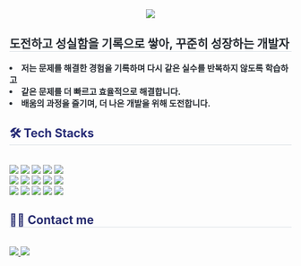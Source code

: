<div align= "center">
    <img src="https://capsule-render.vercel.app/api?type=waving&color=0:dfff99,100:fae500&height=120&text=&animation=&fontColor=787878&fontSize=40" />
    </div>
    <div style="text-align: left;"> 
    <h2 style="border-bottom: 1px solid #d8dee4; color: #282d33;"> 도전하고 성실함을 기록으로 쌓아, 꾸준히 성장하는 개발자 </h2>  
    <div style="font-weight: 700; font-size: 15px; text-align: left; color: #282d33;"> <li> 저는 문제를 해결한 경험을 기록하며 다시 같은 실수를 반복하지 않도록 학습하고</li></li><li> 같은 문제를 더 빠르고 효율적으로 해결합니다.</li></li><li> 배움의 과정을 즐기며, 더 나은 개발을 위해 도전합니다. </div> 
    </div>
    <div style="text-align: left;">
    <h2 style="border-bottom: 1px solid #d8dee4; color: #282d77;"> 🛠️ Tech Stacks </h2> <br> 
    <div style="margin: ; text-align: left;"> 
          <img src="https://img.shields.io/badge/Apache Tomcat-F8DC75?style=flat&logo=Apache Tomcat&logoColor=white">
          <img src="https://img.shields.io/badge/Bootstrap-7952B3?style=flat&logo=Bootstrap&logoColor=white">
          <img src="https://img.shields.io/badge/CSS3-1572B6?style=flat&logo=CSS3&logoColor=white">
          <img src="https://img.shields.io/badge/Figma-F24E1E?style=flat&logo=Figma&logoColor=white">
          <img src="https://img.shields.io/badge/Github-181717?style=flat&logo=Github&logoColor=white">
          <br/><img src="https://img.shields.io/badge/HTML5-E34F26?style=flat&logo=HTML5&logoColor=white">
          <img src="https://img.shields.io/badge/jQuery-0769AD?style=flat&logo=jQuery&logoColor=white">
          <img src="https://img.shields.io/badge/Java-007396?style=flat&logo=Java&logoColor=white">
          <img src="https://img.shields.io/badge/Javascript-F7DF1E?style=flat&logo=Javascript&logoColor=white">
          <img src="https://img.shields.io/badge/Netlify-00C7B7?style=flat&logo=Netlify&logoColor=white">
          <br/><img src="https://img.shields.io/badge/Notion-000000?style=flat&logo=Notion&logoColor=white">
          <img src="https://img.shields.io/badge/Oracle-F80000?style=flat&logo=Oracle&logoColor=white">
          <img src="https://img.shields.io/badge/Python-3776AB?style=flat&logo=Python&logoColor=white">
          <img src="https://img.shields.io/badge/React-61DAFB?style=flat&logo=React&logoColor=white">
          <img src="https://img.shields.io/badge/Spring Boot-6DB33F?style=flat&logo=Spring Boot&logoColor=white">
          <br/></div>
    </div>
    <div style="text-align: left;">
    <h2 style="border-bottom: 1px solid #d8dee4; color: #282d70;"> 🧑‍💻 Contact me </h2> <br> 
    <div style="text-align: left;"> <a href=https://www.notion.so/HJ-1718913a4d278060a0bfc5088fef2bf0> <img src="https://img.shields.io/badge/Notion-000000?style=flat&logo=Notion&logoColor=white&link=https://www.notion.so/HJ-1718913a4d278060a0bfc5088fef2bf0"> </a>
         <a href=mailto:0430hj@gmail.com> <img src="https://img.shields.io/badge/Gmail-EA4335?style=flat&logo=Gmail&logoColor=white&link=mailto:0430hj@gmail.com"> </a>
          </div>  <br> 
    <div style="text-align: left;">  </div> 
    </div>
   
    
